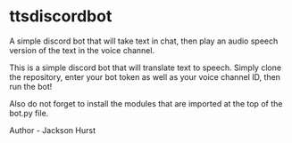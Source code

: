 # ttsdiscordbot
A simple discord bot that will take text in chat, then play an audio speech version of the text in the voice channel.


This is a simple discord bot that will translate text to speech. Simply clone the repository, enter your bot token as well as your voice channel ID, then run the bot! 

Also do not forget to install the modules that are imported at the top of the bot.py file.

Author - Jackson Hurst
